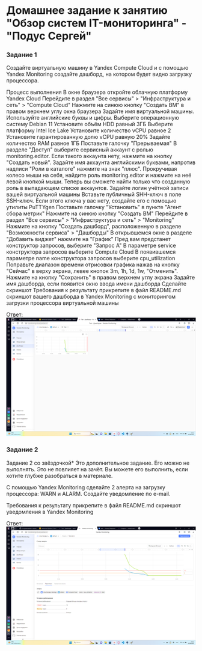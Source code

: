 # Домашнее задание к занятию "Обзор систем IT-мониторинга" - "Подус Сергей"       


### Задание 1
Создайте виртуальную машину в Yandex Compute Cloud и с помощью Yandex Monitoring создайте дашборд, на котором будет видно загрузку процессора.

Процесс выполнения
В окне браузера откройте облачную платформу Yandex Cloud
Перейдите в раздел "Все сервисы" > "Инфраструктура и сеть" > "Compute Cloud"
Нажмите на синюю кнопку "Создать ВМ" в правом верхнем углу окна браузера
Задайте имя виртуальной машины. Используйте английские буквы и цифры.
Выберите операционную систему Debian 11
Установите объём HDD равный 3ГБ
Выберите платформу Intel Ice Lake
Установите количество vCPU равное 2
Установите гарантированную долю vCPU равную 20%
Задайте количество RAM равное 1ГБ
Поставьте галочку "Прерываемая"
В разделе "Доступ" выберите сервисный аккаунт с ролью monitoring.editor. Если такого аккаунта нету, нажмите на кнопку "Создать новый". Задайте имя аккаунта английскими буквами, напротив надписи "Роли в каталоге" нажмите на знак "плюс". Прокручивая колесо мыши на себя, найдите роль monitoring.editor и нажмите на неё левой кнопкой мыши. Теперь вы сможете найти только что созданную роль в выпадающем списке аккаунтов.
Задайте логин учётной записи вашей виртуальной машины
Вставьте публичный SHH-ключ в поле SSH-ключ. Если этого ключа у вас нету, создайте его с помощью утилиты PuTTYgen
Поставьте галочку "Установить" в пункте "Агент сбора метрик"
Нажмите на синюю кнопку "Создать ВМ"
Перейдите в раздел "Все сервисы" > "Инфраструктура и сеть" > "Monitoring"
Нажмите на кнопку "Создать дашборд", расположенную в разделе "Возможности сервиса" > "Дашборды"
В открывшемся окне в разделе "Добавить виджет" нажмите на "График"
Пред вам предстанет конструктор запросов, выберите "Запрос А"
В параметре service конструктора запросов выберите Compute Cloud
В появившемся параметре name конструктора запросов выберите cpu_utilization
Поправьте диапазон времени отрисовки графика нажав на кнопку "Сейчас" в верху экрана, левее кнопок 3m, 1h, 1d, 1w, "Отменить".
Нажмите на кнопку "Сохранить" в правом верхнем углу экрана
Задайте имя дашборда, если появится окно ввода имени дашборда
Сделайте скриншот
Требования к результату
прикрепите в файл README.md скриншот вашего дашборда в Yandex Monitoring с мониторингом загрузки процессора виртуальной машины

Ответ:
![Скриншот 1](https://github.com/Wanderwille/scrinshot/blob/main/image%20(9).png)

### Задание 2

Задание 2 со звёздочкой*
Это дополнительное задание. Его можно не выполнять. Это не повлияет на зачёт. Вы можете его выполнить, если хотите глубже разобраться в материале.

С помощью Yandex Monitoring сделайте 2 алерта на загрузку процессора: WARN и ALARM. Создайте уведомление по e-mail.

Требования к результату
прикрепите в файл README.md скриншот уведомления в Yandex Monitoring

Ответ: 
![Скриншот 2](https://github.com/Wanderwille/scrinshot/blob/main/image%20(10).png)